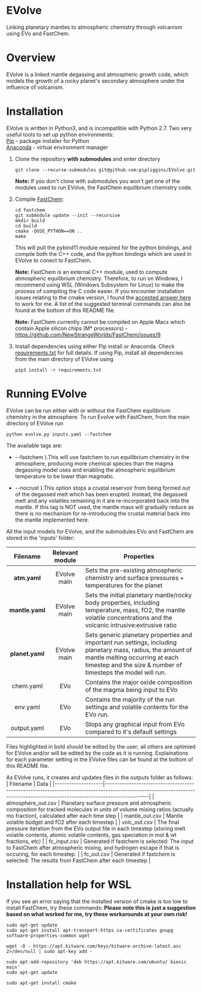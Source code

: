 # EVolve
Linking planetary mantles to atmospheric chemistry through volcanism using EVo and FastChem.

# Overview #

EVolve is a linked mantle degassing and atmospheric growth code, which models the growth of a rocky planet's secondary atmosphere under the influence of volcanism.

# Installation #

EVolve is written in Python3, and is incompatible with Python 2.7. Two very useful tools to set up python environments:\
[Pip](https://pip.pypa.io/en/stable/) - package installer for Python\
[Anaconda](https://docs.continuum.io/) - virtual environment manager

1. Clone the repository **with submodules** and enter directory
   ```
   git clone --recurse-submodules git@github.com:pipliggins/EVolve.git
   ```
   **Note:** If you don't clone with submodules you won't get one of the modules used to run EVolve, the FastChem equilibrium chemistry code.
   
2. Compile [FastChem](https://github.com/exoclime/FastChem):
   ```
   cd fastchem
   git submodule update --init --recursive
   mkdir build
   cd build
   cmake -DUSE_PYTHON==ON ..
   make
   ```
   This will pull the pybind11 module required for the python bindings, and compile both the C++ code, and the python bindings which are used in EVolve to conect to FastChem.
   
   **Note:** FastChem is an external C++ module, used to compute atmospheric equilibrium chemistry. Therefore, to run on Windows, I recommend using WSL (Windows Subsystem for Linux) to make the process of compiling the C code easier. If you encounter installation issues relating to the cmake version, I found the [accepted answer here](https://askubuntu.com/questions/1203635/installing-latest-cmake-on-ubuntu-18-04-3-lts-run-via-wsl-openssl-error) to work for me. A list of the suggested terminal commands can also be found at the bottom of this README file.

   **Note:** FastChem currently cannot be compiled on Apple Macs which contain Apple silicon chips (M* processors) - https://github.com/NewStrangeWorlds/FastChem/issues/9 
  

3. Install dependencies using either Pip install or Anaconda. Check [requirements.txt](https://github.com/pipliggins/evolve/blob/master/requirements.txt) for full details.
   If using Pip, install all dependencies from the main directory of EVolve using
   ```
   pip3 install -r requirements.txt
   ```
    
# Running EVolve #

EVolve can be run either with or without the FastChem equilibrium chemistry in the atmosphere. To run Evolve with FastChem, from the main directory of EVolve run
```
python evolve.py inputs.yaml --fastchem
```
The available tags are:
* --fastchem   ).This will use fastchem to run equilibrium chemistry in the atmosphere, producing more chemical species than the magma degassing model uses and enabling the atmospheric equilibrium temperature to be lower than magmatic.

* --nocrust    ).This option stops a crustal reservoir from being formed out of the degassed melt which has been erupted. Instead, the degassed melt and any volatiles remaining in it are re-incorporated back into the mantle. If this tag is NOT used, the mantle mass will gradually reduce as there is no mechanism for re-introducing the crustal material back into the mantle implemented here.

All the input models for EVolve, and the submodules EVo and FastChem are stored in the 'inputs' folder: 

|     Filename    | Relevant module | Properties                                                                                                                                                                                                     |
|:---------------:|:---------------:|----------------------------------------------------------------------------------------------------------------------------------------------------------------------------------------------------------------|
| **atm.yaml**    | EVolve main     | Sets the pre-existing atmospheric chemistry and surface pressures + temperatures for the planet                                                                                                                |
| **mantle.yaml** | EVolve main     | Sets the initial planetary mantle/rocky body properties, including temperature, mass, fO2, the mantle volatile concentrations and the volcanic intrusive:extrusive ratio                                       |
| **planet.yaml** | EVolve main     | Sets generic planetary properties and important run settings, including planetary mass, radius, the amount of mantle melting occurring at each timestep and the size & number of timesteps the model will run. |
| chem.yaml       | EVo             | Contains the major oxide composition of the magma being input to EVo                                                                                                                                           |
| env.yaml        | EVo             | Contains the majority of the run settings and volatile contents for the EVo run.                                                                                                                               |
| output.yaml     | EVo             | Stops any graphical input from EVo compared to it's default settings                                                                                                                                           |

Files highlighted in bold should be edited by the user; all others are optimied for EVolve and/or will be edited by the code as it is running.
Explainations for each parameter setting in the EVolve files can be found at the bottom of this README file.

As EVolve runs, it creates and updates files in the outputs folder as follows:
| Filename           | Data                                                                                                                                                                         |
|--------------------|------------------------------------------------------------------------------------------------------------------------------------------------------------------------------|
| atmosphere_out.csv | Planetary surface pressure and atmospheric composition for tracked molecules in units of volume mixing ratios (actually mo fraction), calculated after each time step                               |
| mantle_out.csv     | Mantle volatile budget and fO2 after each timestep                                                                                                                           |
| volc_out.csv       | The final pressure iteration from the EVo output file in each timestep (storing melt volatile contents, atomic volatile contents, gas speciation in mol & wt fractions, etc) |
| fc_input.csv         | Generated if fastchem is selected: The input to FastChem after atmospheric mixing, and hydrogen escape if that is occuring, for each timestep.    |
| fc_out.csv         | Generated if fastchem is selected: The results from FastChem after each timestep                                                             |



# Installation help for WSL #

If you see an error saying that the installed version of cmake is too low to install FastChem, try these commands:
**Please note this is just a suggestion based on what worked for me, try these workarounds at your own risk!**

```
sudo apt-get update
sudo apt-get install apt-transport-https ca-certificates gnupg software-properties-common wget

wget -O - https://apt.kitware.com/keys/kitware-archive-latest.asc 2>/dev/null | sudo apt-key add -

sudo apt-add-repository 'deb https://apt.kitware.com/ubuntu/ bionic main'
sudo apt-get update

sudo apt-get install cmake
```

